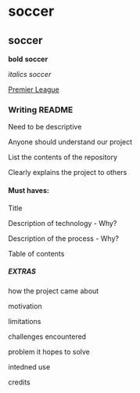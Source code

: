 # soccer
## soccer
**bold** **soccer**

*italics* *soccer*

[Premier League](https://www.premierleague.com/)

### Writing README
Need to be descriptive

Anyone should understand our project

List the contents of the repository

Clearly explains the project to others

#### Must haves:
Title

Description of technology - Why?

Description of the process - Why?

Table of contents

##### EXTRAS
how the project came about

motivation

limitations

challenges encountered

problem it hopes to solve

intedned use

credits
